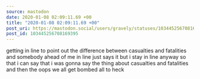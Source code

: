 ```yaml
---
source: mastodon
date: 2020-01-08 02:09:11.69 +00
title: "2020-01-08 02:09:11.69 +00"
post_uri: https://mastodon.social/users/gravely/statuses/103445256708169395
post_id: 103445256708169395
---
```

getting in line to point out the difference between casualties and fatalities and somebody ahead of me in line just says it but i stay in line anyway so that i can say that i was gonna say the thing about casualties and fatalities and then the oops we all get bombed all to heck



